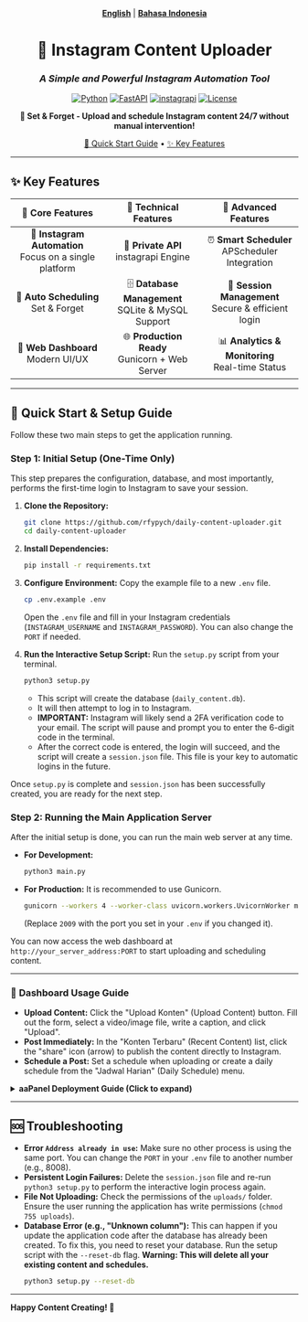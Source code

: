 <div align="center">

[**English**](#) | [**Bahasa Indonesia**](./README_ID.md)

# 🚀 Instagram Content Uploader

### *A Simple and Powerful Instagram Automation Tool*

[![Python](https://img.shields.io/badge/Python-3.9+-blue.svg)](https://python.org)
[![FastAPI](https://img.shields.io/badge/FastAPI-0.116+-green.svg)](https://fastapi.tiangolo.com)
[![instagrapi](https://img.shields.io/badge/instagrapi-2.2.1-purple.svg)](https://github.com/subzeroid/instagrapi)
[![License](https://img.shields.io/badge/License-MIT-yellow.svg)](LICENSE)

**🎯 Set & Forget - Upload and schedule Instagram content 24/7 without manual intervention!**

[🚀 Quick Start Guide](#-quick-start--setup-guide) • [✨ Key Features](#-key-features)

---

</div>

## ✨ **Key Features**

<div align="center">

| 🎯 **Core Features** | 🔧 **Technical Features** | 🚀 **Advanced Features** |
|:---:|:---:|:---:|
| 📱 **Instagram Automation**<br/>Focus on a single platform | 🤖 **Private API**<br/>instagrapi Engine | ⏰ **Smart Scheduler**<br/>APScheduler Integration |
| 📅 **Auto Scheduling**<br/>Set & Forget | 🗄️ **Database Management**<br/>SQLite & MySQL Support | 🔐 **Session Management**<br/>Secure & efficient login |
| 🎨 **Web Dashboard**<br/>Modern UI/UX | 🌐 **Production Ready**<br/>Gunicorn + Web Server | 📊 **Analytics & Monitoring**<br/>Real-time Status |

</div>

---

## 🚀 **Quick Start & Setup Guide**

Follow these two main steps to get the application running.

### **Step 1: Initial Setup (One-Time Only)**

This step prepares the configuration, database, and most importantly, performs the first-time login to Instagram to save your session.

1.  **Clone the Repository:**
    ```bash
    git clone https://github.com/rfypych/daily-content-uploader.git
    cd daily-content-uploader
    ```

2.  **Install Dependencies:**
    ```bash
    pip install -r requirements.txt
    ```

3.  **Configure Environment:** Copy the example file to a new `.env` file.
    ```bash
    cp .env.example .env
    ```
    Open the `.env` file and fill in your Instagram credentials (`INSTAGRAM_USERNAME` and `INSTAGRAM_PASSWORD`). You can also change the `PORT` if needed.

4.  **Run the Interactive Setup Script:** Run the `setup.py` script from your terminal.
    ```bash
    python3 setup.py
    ```
    - This script will create the database (`daily_content.db`).
    - It will then attempt to log in to Instagram.
    - **IMPORTANT:** Instagram will likely send a 2FA verification code to your email. The script will pause and prompt you to enter the 6-digit code in the terminal.
    - After the correct code is entered, the login will succeed, and the script will create a `session.json` file. This file is your key to automatic logins in the future.

Once `setup.py` is complete and `session.json` has been successfully created, you are ready for the next step.

### **Step 2: Running the Main Application Server**

After the initial setup is done, you can run the main web server at any time.

-   **For Development:**
    ```bash
    python3 main.py
    ```
-   **For Production:** It is recommended to use Gunicorn.
    ```bash
    gunicorn --workers 4 --worker-class uvicorn.workers.UvicornWorker main:app --bind 0.0.0.0:2009
    ```
    (Replace `2009` with the port you set in your `.env` if you changed it).

You can now access the web dashboard at `http://your_server_address:PORT` to start uploading and scheduling content.

---

### 📖 **Dashboard Usage Guide**

-   **Upload Content:** Click the "Upload Konten" (Upload Content) button. Fill out the form, select a video/image file, write a caption, and click "Upload".
-   **Post Immediately:** In the "Konten Terbaru" (Recent Content) list, click the "share" icon (arrow) to publish the content directly to Instagram.
-   **Schedule a Post:** Set a schedule when uploading or create a daily schedule from the "Jadwal Harian" (Daily Schedule) menu.

<details>
<summary><b>aaPanel Deployment Guide (Click to expand)</b></summary>

Here is a step-by-step guide to deploy this application on your server using aaPanel.

**1. Preparation in aaPanel:**
   - Open your aaPanel.
   - Go to the **Website** menu -> **Add site**.
   - Create a new website for your domain or subdomain.

**2. Upload Code:**
   - Go to the **Files** menu.
   - Navigate to the root directory of the website you just created (e.g., `/www/wwwroot/domain.com`).
   - Delete default files like `index.html`.
   - Upload all files from this repository to that directory.

**3. Setup Python Environment:**
   - Go to the **App Store** menu and install **Python Manager**.
   - Inside Python Manager, install a suitable Python version (e.g., 3.10 or 3.11).
   - Go back to your **Website** settings, select your site, and click on **Python Project**.
   - Click **Add Python project**.
   - Select the Python version you installed.
   - **Framework:** Choose `gunicorn`.
   - **Startup file/directory:** Enter `main.py`.
   - Click **Confirm**. This will create a virtual environment for you.

**4. Install Dependencies:**
   - After the Python project is created, aaPanel will provide the path to your virtual environment.
   - Open the **Terminal** in aaPanel.
   - Activate the virtual environment with the provided command, e.g., `source /www/wwwroot/domain.com/pyenv/bin/activate`.
   - Run the following command to install all required libraries:
     ```bash
     pip install -r requirements.txt
     ```

**5. Configuration and Initial Setup:**
   - Still in the **Terminal** (with the virtual environment active):
     - Create the `.env` file: `cp .env.example .env`
     - Edit the `.env` file with nano: `nano .env`. Enter your Instagram credentials, then save (Ctrl+X, Y, Enter).
     - Run the interactive setup for the first-time login:
       ```bash
       python3 setup.py
       ```
     - Follow the prompt to enter the 2FA code from your email.

**6. Run the Application:**
   - Go back to the **Website** settings -> **Python Project**.
   - Click **Start** or **Restart** to launch your application using Gunicorn.
   - Your application should now be running and accessible via your domain.

</details>

---

## 🆘 **Troubleshooting**

*   **Error `Address already in use`:** Make sure no other process is using the same port. You can change the `PORT` in your `.env` file to another number (e.g., 8008).
*   **Persistent Login Failures:** Delete the `session.json` file and re-run `python3 setup.py` to perform the interactive login process again.
*   **File Not Uploading:** Check the permissions of the `uploads/` folder. Ensure the user running the application has write permissions (`chmod 755 uploads`).
*   **Database Error (e.g., "Unknown column"):** This can happen if you update the application code after the database has already been created. To fix this, you need to reset your database. Run the setup script with the `--reset-db` flag. **Warning: This will delete all your existing content and schedules.**
    ```bash
    python3 setup.py --reset-db
    ```

---

**Happy Content Creating! 🎉**
